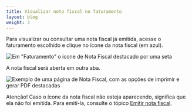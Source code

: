 ```yaml
---
title: Visualizar nota fiscal no faturamento
layout: blog
weight: 3
---
```

Para visualizar ou consultar uma nota fiscal já emitida, acesse o faturamento escolhido e clique no ícone da nota fiscal (em azul).

![Em "Faturamento" o ícone de Nota Fiscal destacado por uma seta](/images/uploads/visualizar-nota-fiscal-no-faturamento-1.png "Visualizar nota fiscal no faturamento - 1")

A nota fiscal será aberta em outra aba.

![Exemplo de uma página de Nota Fiscal, com as opções de imprimir e gerar PDF destacadas](/images/uploads/visualizar-nota-fiscal-no-faturamento-2.png "Visualizar nota fiscal no faturamento - 2")

Atenção! Caso o ícone da nota fiscal não esteja aparecendo, significa que ela não foi emitida. Para emití-la, consulte o tópico [Emitir nota fiscal](https://docs.google.com/document/d/1psChi3xUnRTthgMP8Ibs6UMBDaQgmrWYey5ikBIobiY/edit#heading=h.2eflef4nqs5p).